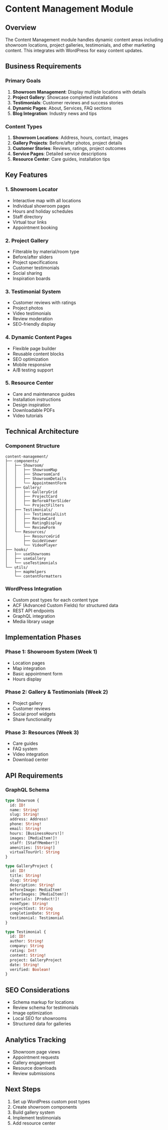 # Content Management Module

## Overview

The Content Management module handles dynamic content areas including showroom locations, project galleries, testimonials, and other marketing content. This integrates with WordPress for easy content updates.

## Business Requirements

### Primary Goals
1. **Showroom Management**: Display multiple locations with details
2. **Project Gallery**: Showcase completed installations
3. **Testimonials**: Customer reviews and success stories
4. **Dynamic Pages**: About, Services, FAQ sections
5. **Blog Integration**: Industry news and tips

### Content Types
1. **Showroom Locations**: Address, hours, contact, images
2. **Gallery Projects**: Before/after photos, project details
3. **Customer Stories**: Reviews, ratings, project outcomes
4. **Service Pages**: Detailed service descriptions
5. **Resource Center**: Care guides, installation tips

## Key Features

### 1. Showroom Locator
- Interactive map with all locations
- Individual showroom pages
- Hours and holiday schedules
- Staff directory
- Virtual tour links
- Appointment booking

### 2. Project Gallery
- Filterable by material/room type
- Before/after sliders
- Project specifications
- Customer testimonials
- Social sharing
- Inspiration boards

### 3. Testimonial System
- Customer reviews with ratings
- Project photos
- Video testimonials
- Review moderation
- SEO-friendly display

### 4. Dynamic Content Pages
- Flexible page builder
- Reusable content blocks
- SEO optimization
- Mobile responsive
- A/B testing support

### 5. Resource Center
- Care and maintenance guides
- Installation instructions
- Design inspiration
- Downloadable PDFs
- Video tutorials

## Technical Architecture

### Component Structure
```
content-management/
├── components/
│   ├── Showroom/
│   │   ├── ShowroomMap
│   │   ├── ShowroomCard
│   │   ├── ShowroomDetails
│   │   └── AppointmentForm
│   ├── Gallery/
│   │   ├── GalleryGrid
│   │   ├── ProjectCard
│   │   ├── BeforeAfterSlider
│   │   └── ProjectFilters
│   ├── Testimonials/
│   │   ├── TestimonialList
│   │   ├── ReviewCard
│   │   ├── RatingDisplay
│   │   └── ReviewForm
│   └── Resources/
│       ├── ResourceGrid
│       ├── GuideViewer
│       └── VideoPlayer
├── hooks/
│   ├── useShowrooms
│   ├── useGallery
│   └── useTestimonials
└── utils/
    ├── mapHelpers
    └── contentFormatters
```

### WordPress Integration
- Custom post types for each content type
- ACF (Advanced Custom Fields) for structured data
- REST API endpoints
- GraphQL integration
- Media library usage

## Implementation Phases

### Phase 1: Showroom System (Week 1)
- Location pages
- Map integration
- Basic appointment form
- Hours display

### Phase 2: Gallery & Testimonials (Week 2)
- Project gallery
- Customer reviews
- Social proof widgets
- Share functionality

### Phase 3: Resources (Week 3)
- Care guides
- FAQ system
- Video integration
- Download center

## API Requirements

### GraphQL Schema
```graphql
type Showroom {
  id: ID!
  name: String!
  slug: String!
  address: Address!
  phone: String!
  email: String!
  hours: [BusinessHours!]!
  images: [MediaItem!]!
  staff: [StaffMember!]!
  amenities: [String!]
  virtualTourUrl: String
}

type GalleryProject {
  id: ID!
  title: String!
  slug: String!
  description: String!
  beforeImage: MediaItem!
  afterImages: [MediaItem!]!
  materials: [Product!]!
  roomType: String!
  projectCost: String
  completionDate: String
  testimonial: Testimonial
}

type Testimonial {
  id: ID!
  author: String!
  company: String
  rating: Int!
  content: String!
  project: GalleryProject
  date: String!
  verified: Boolean!
}
```

## SEO Considerations

- Schema markup for locations
- Review schema for testimonials
- Image optimization
- Local SEO for showrooms
- Structured data for galleries

## Analytics Tracking

- Showroom page views
- Appointment requests
- Gallery engagement
- Resource downloads
- Review submissions

## Next Steps

1. Set up WordPress custom post types
2. Create showroom components
3. Build gallery system
4. Implement testimonials
5. Add resource center